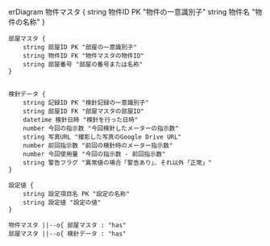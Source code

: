 erDiagram
    物件マスタ {
        string 物件ID PK "物件の一意識別子"
        string 物件名 "物件の名称"
    }

    部屋マスタ {
        string 部屋ID PK "部屋の一意識別子"
        string 物件ID FK "物件マスタの物件ID"
        string 部屋番号 "部屋の番号または名称"
    }


    検針データ {
        string 記録ID PK "検針記録の一意識別子"
        string 部屋ID FK "部屋マスタの部屋ID"
        datetime 検針日時 "検針を行った日時"
        number 今回の指示数 "今回検針したメーターの指示数"
        string 写真URL "撮影した写真のGoogle Drive URL"
        number 前回指示数 "前回の検針時のメーター指示数"
        number 今回使用量 "今回の指示数 - 前回指示数"
        string 警告フラグ "異常値の場合「警告あり」、それ以外「正常」"
    }

    設定値 {
        string 設定項目名 PK "設定の名称"
        string 設定値 "設定の値"
    }

    物件マスタ ||--o{ 部屋マスタ : "has"
    部屋マスタ ||--o{ 検針データ : "has"
